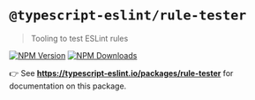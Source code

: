 # `@typescript-eslint/rule-tester`

> Tooling to test ESLint rules

[![NPM Version](https://img.shields.io/npm/v/@typescript-eslint/rule-tester.svg?style=flat-square)](https://www.npmjs.com/package/@typescript-eslint/rule-tester)
[![NPM Downloads](https://img.shields.io/npm/dm/@typescript-eslint/rule-tester.svg?style=flat-square)](https://www.npmjs.com/package/@typescript-eslint/rule-tester)

👉 See **https://typescript-eslint.io/packages/rule-tester** for documentation on this package.

<!-- Local path for docs: docs/packages/Rule_Tester.mdx -->
